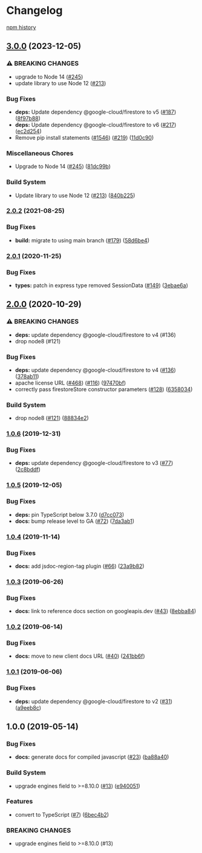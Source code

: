 # Changelog

[npm history][1]

[1]: https://www.npmjs.com/package/@google-cloud/connect-firestore?activeTab=versions

## [3.0.0](https://github.com/googleapis/nodejs-firestore-session/compare/v2.0.2...v3.0.0) (2023-12-05)


### ⚠ BREAKING CHANGES

* upgrade to Node 14 ([#245](https://github.com/googleapis/nodejs-firestore-session/issues/245))
* update library to use Node 12 ([#213](https://github.com/googleapis/nodejs-firestore-session/issues/213))

### Bug Fixes

* **deps:** Update dependency @google-cloud/firestore to v5 ([#187](https://github.com/googleapis/nodejs-firestore-session/issues/187)) ([8f97b88](https://github.com/googleapis/nodejs-firestore-session/commit/8f97b888fd4710c716f53aa2bd8520f45c90ce22))
* **deps:** Update dependency @google-cloud/firestore to v6 ([#217](https://github.com/googleapis/nodejs-firestore-session/issues/217)) ([ec2d254](https://github.com/googleapis/nodejs-firestore-session/commit/ec2d254533b9521ea7e5b4df12717b2a0112ee00))
* Remove pip install statements ([#1546](https://github.com/googleapis/nodejs-firestore-session/issues/1546)) ([#219](https://github.com/googleapis/nodejs-firestore-session/issues/219)) ([11d0c90](https://github.com/googleapis/nodejs-firestore-session/commit/11d0c90057c2103819f1ddafad630a59631c2b50))


### Miscellaneous Chores

* Upgrade to Node 14 ([#245](https://github.com/googleapis/nodejs-firestore-session/issues/245)) ([81dc99b](https://github.com/googleapis/nodejs-firestore-session/commit/81dc99b4589fcaab33c3c5f8a6e3e127def99ca6))


### Build System

* Update library to use Node 12 ([#213](https://github.com/googleapis/nodejs-firestore-session/issues/213)) ([840b225](https://github.com/googleapis/nodejs-firestore-session/commit/840b2258b275b7270ac6a87345fd1b42ee030813))

### [2.0.2](https://www.github.com/googleapis/nodejs-firestore-session/compare/v2.0.1...v2.0.2) (2021-08-25)


### Bug Fixes

* **build:** migrate to using main branch ([#179](https://www.github.com/googleapis/nodejs-firestore-session/issues/179)) ([58d6be4](https://www.github.com/googleapis/nodejs-firestore-session/commit/58d6be4d02ad7b0e35e62592fb1855dfa40e73b9))

### [2.0.1](https://www.github.com/googleapis/nodejs-firestore-session/compare/v2.0.0...v2.0.1) (2020-11-25)


### Bug Fixes

* **types:** patch in express type removed SessionData ([#149](https://www.github.com/googleapis/nodejs-firestore-session/issues/149)) ([3ebae6a](https://www.github.com/googleapis/nodejs-firestore-session/commit/3ebae6a0a7b07dc721dd3d70611e7c93eb2b19f4))

## [2.0.0](https://www.github.com/googleapis/nodejs-firestore-session/compare/v1.0.6...v2.0.0) (2020-10-29)


### ⚠ BREAKING CHANGES

* **deps:** update dependency @google-cloud/firestore to v4 (#136)
* drop node8 (#121)

### Bug Fixes

* **deps:** update dependency @google-cloud/firestore to v4 ([#136](https://www.github.com/googleapis/nodejs-firestore-session/issues/136)) ([378ab11](https://www.github.com/googleapis/nodejs-firestore-session/commit/378ab112f1d67525897c7331cdae8d3c1452ea09))
* apache license URL ([#468](https://www.github.com/googleapis/nodejs-firestore-session/issues/468)) ([#116](https://www.github.com/googleapis/nodejs-firestore-session/issues/116)) ([97470bf](https://www.github.com/googleapis/nodejs-firestore-session/commit/97470bf0e6811b608a64a0fae732c5d846887a9f))
* correctly pass firestoreStore constructor parameters ([#128](https://www.github.com/googleapis/nodejs-firestore-session/issues/128)) ([6358034](https://www.github.com/googleapis/nodejs-firestore-session/commit/63580348838622f4d9420089bc298b4f382466d2))


### Build System

* drop node8 ([#121](https://www.github.com/googleapis/nodejs-firestore-session/issues/121)) ([88834e2](https://www.github.com/googleapis/nodejs-firestore-session/commit/88834e2cc5d4189ca893f6bb387a50df2314922d))

### [1.0.6](https://www.github.com/googleapis/nodejs-firestore-session/compare/v1.0.5...v1.0.6) (2019-12-31)


### Bug Fixes

* **deps:** update dependency @google-cloud/firestore to v3 ([#77](https://www.github.com/googleapis/nodejs-firestore-session/issues/77)) ([2c8bddf](https://www.github.com/googleapis/nodejs-firestore-session/commit/2c8bddf82df0d1877183216ef8543774e4b61170))

### [1.0.5](https://www.github.com/googleapis/nodejs-firestore-session/compare/v1.0.4...v1.0.5) (2019-12-05)


### Bug Fixes

* **deps:** pin TypeScript below 3.7.0 ([d7cc073](https://www.github.com/googleapis/nodejs-firestore-session/commit/d7cc07310eb30af04d754b2ba79e6ae56baefa83))
* **docs:** bump release level to GA ([#72](https://www.github.com/googleapis/nodejs-firestore-session/issues/72)) ([7da3ab1](https://www.github.com/googleapis/nodejs-firestore-session/commit/7da3ab12b357d5d4065081ddca3227e6e7df3dc6))

### [1.0.4](https://www.github.com/googleapis/nodejs-firestore-session/compare/v1.0.3...v1.0.4) (2019-11-14)


### Bug Fixes

* **docs:** add jsdoc-region-tag plugin ([#66](https://www.github.com/googleapis/nodejs-firestore-session/issues/66)) ([23a9b82](https://www.github.com/googleapis/nodejs-firestore-session/commit/23a9b82d607ae97cfe2be76a5a2a1888c211f3d2))

### [1.0.3](https://www.github.com/googleapis/nodejs-firestore-session/compare/v1.0.2...v1.0.3) (2019-06-26)


### Bug Fixes

* **docs:** link to reference docs section on googleapis.dev ([#43](https://www.github.com/googleapis/nodejs-firestore-session/issues/43)) ([8ebba84](https://www.github.com/googleapis/nodejs-firestore-session/commit/8ebba84))

### [1.0.2](https://www.github.com/googleapis/nodejs-firestore-session/compare/v1.0.1...v1.0.2) (2019-06-14)


### Bug Fixes

* **docs:** move to new client docs URL ([#40](https://www.github.com/googleapis/nodejs-firestore-session/issues/40)) ([241bb6f](https://www.github.com/googleapis/nodejs-firestore-session/commit/241bb6f))

### [1.0.1](https://www.github.com/googleapis/nodejs-firestore-session/compare/v1.0.0...v1.0.1) (2019-06-06)


### Bug Fixes

* **deps:** update dependency @google-cloud/firestore to v2 ([#31](https://www.github.com/googleapis/nodejs-firestore-session/issues/31)) ([a9eeb8c](https://www.github.com/googleapis/nodejs-firestore-session/commit/a9eeb8c))

## 1.0.0 (2019-05-14)


### Bug Fixes

* **docs:** generate docs for compiled javascript ([#23](https://www.github.com/googleapis/nodejs-firestore-session/issues/23)) ([ba88a40](https://www.github.com/googleapis/nodejs-firestore-session/commit/ba88a40))


### Build System

* upgrade engines field to >=8.10.0 ([#13](https://www.github.com/googleapis/nodejs-firestore-session/issues/13)) ([e940051](https://www.github.com/googleapis/nodejs-firestore-session/commit/e940051))


### Features

* convert to TypeScript ([#7](https://www.github.com/googleapis/nodejs-firestore-session/issues/7)) ([6bec4b2](https://www.github.com/googleapis/nodejs-firestore-session/commit/6bec4b2))


### BREAKING CHANGES

* upgrade engines field to >=8.10.0 (#13)
